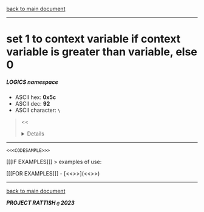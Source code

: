 [back to main document](../README.md)

---

# set 1 to context variable if context variable is greater than variable, else 0
##### LOGICS namespace
- ASCII hex: __0x5c__
- ASCII dec: __92__
- ASCII character: `\`

> <<<DETAILS>>>

---

  ```
  <<<CODESAMPLE>>>
  ```

[[[IF EXAMPLES]]]  > examples of use:

[[[FOR EXAMPLES]]]  - [<<<EXAMPLENAME>>>](<<<EXAMPLELINK>>>)

---

[back to main document](../README.md)

***PROJECT RATTISH `@` 2023***

